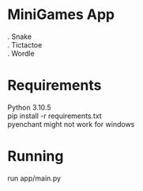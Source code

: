 # MiniGames App
 . Snake \
 . Tictactoe \
 . Wordle 

# Requirements
Python 3.10.5\
pip install -r requirements.txt\
pyenchant might not work for windows



# Running
run app/main.py
